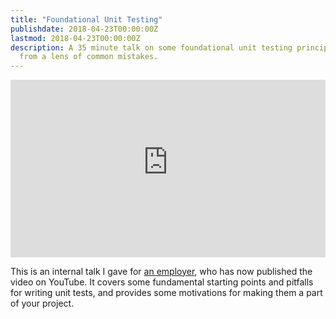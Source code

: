 ```yaml
---
title: "Foundational Unit Testing"
publishdate: 2018-04-23T00:00:00Z
lastmod: 2018-04-23T00:00:00Z
description: A 35 minute talk on some foundational unit testing principles,
  from a lens of common mistakes.
---
```


<style>.embed-container { position: relative; padding-bottom: 56.25%; height: 0; overflow: hidden; max-width: 100%; } .embed-container iframe, .embed-container object, .embed-container embed { position: absolute; top: 0; left: 0; width: 100%; height: 100%; }</style><div class='embed-container'><iframe src='https://www.youtube-nocookie.com/embed/Cbf1QZwfwTE?rel=0&amp;showinfo=0' frameborder='0' allowfullscreen></iframe></div>

This is an internal talk I gave for [an employer](https://twobulls.com), who has
now published the video on YouTube. It covers some fundamental starting points
and pitfalls for writing unit tests, and provides some motivations for making
them a part of your project.
